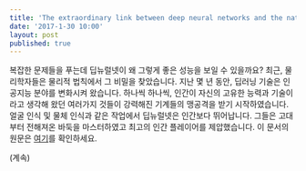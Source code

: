 ```yaml
---
title: 'The extraordinary link between deep neural networks and the nature of the universe'
date: '2017-1-30 10:00'
layout: post
published: true 
---
```


복잡한 문제들을 푸는데 딥뉴럴넷이 왜 그렇게 좋은 성능을 보일 수 있을까요? 최근, 물리학자들은 물리적 법칙에서 그 비밀을 찾았습니다. 지난 몇 년 동안, 딥러닝 기술은 인공지능 분야를 변화시켜 왔습니다. 하나씩 하나씩, 인간이 자신의 고유한 능력과 기술이라고 생각해 왔던 여러가지 것들이 강력해진 기계들의 맹공격을 받기 시작하였습니다. 얼굴 인식 및 물체 인식과 같은 작업에서 딥뉴럴넷은 인간보다 뛰어납니다. 그들은 고대부터 전해져온 바둑을 마스터하였고 최고의 인간 플레이어를 제압했습니다. 이 문서의 원문은 [여기](https://www.technologyreview.com/s/602344/the-extraordinary-link-between-deep-neural-networks-and-the-nature-of-the-universe)를 확인하세요.

(계속)

